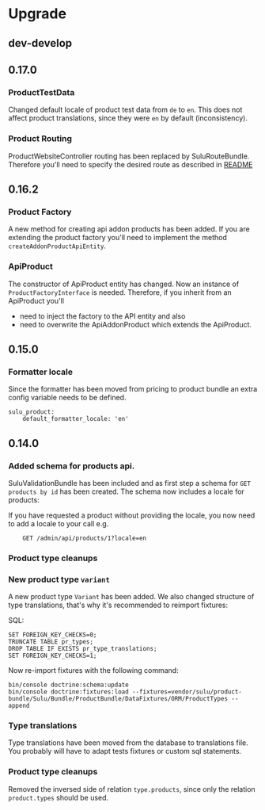# Upgrade

## dev-develop

## 0.17.0

### ProductTestData

Changed default locale of product test data from `de` to `en`. This does
not affect product translations, since they were `en` by default
(inconsistency).

### Product Routing

ProductWebsiteController routing has been replaced by SuluRouteBundle.
Therefore you'll need to specify the desired route as described in
[README](README.md#custom-routing)

## 0.16.2

### Product Factory

A new method for creating api addon products has been added.
If you are extending the product factory you'll need to implement the
method `createAddonProductApiEntity`.

### ApiProduct

The constructor of ApiProduct entity has changed.
Now an instance of `ProductFactoryInterface` is needed.
Therefore, if you inherit from an ApiProduct you'll

* need to inject the factory to the API entity and also
* need to overwrite the ApiAddonProduct which extends the ApiProduct.


## 0.15.0

### Formatter locale

Since the formatter has been moved from pricing to product bundle an
extra config variable needs to be defined.

```
sulu_product:
    default_formatter_locale: 'en'
```

## 0.14.0

### Added schema for products api.

SuluValidationBundle has been included and as first step a schema for
`GET products by id` has been created. The schema now includes a locale for
products:

If you have requested a product without providing the locale, you now
need to add a locale to your call e.g.

```
    GET /admin/api/products/1?locale=en
```

### Product type cleanups

### New product type `variant`

A new product type `Variant` has been added. We also changed structure
of type translations, that's why it's recommended to reimport fixtures:

SQL:

```
SET FOREIGN_KEY_CHECKS=0;
TRUNCATE TABLE pr_types;
DROP TABLE IF EXISTS pr_type_translations;
SET FOREIGN_KEY_CHECKS=1;
```

Now re-import fixtures with the following command:

```
bin/console doctrine:schema:update
bin/console doctrine:fixtures:load --fixtures=vendor/sulu/product-bundle/Sulu/Bundle/ProductBundle/DataFixtures/ORM/ProductTypes --append
```

### Type translations

Type translations have been moved from the database to translations
file. You probably will have to adapt tests fixtures or custom sql
statements.

### Product type cleanups

Removed the inversed side of relation `type.products`, since only the
relation `product.types` should be used.
